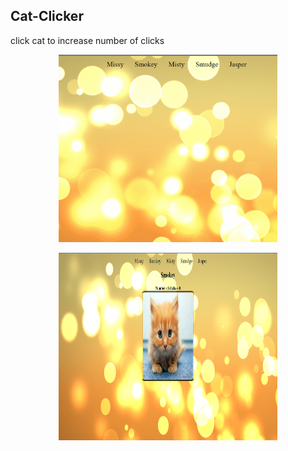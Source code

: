 ## Cat-Clicker
click cat to increase number of clicks

<p align="center"><img src="GIF.gif" width="350px" height="300px"></p>
<p align="center"><img src="Screenshot (14).png" width="350px" height="300px"></p>



